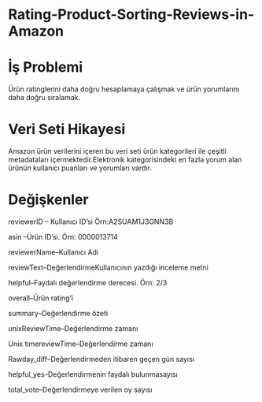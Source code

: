 # Rating-Product-Sorting-Reviews-in-Amazon

# İş Problemi

  Ürün ratinglerini daha doğru hesaplamaya çalışmak ve ürün yorumlarını daha doğru sıralamak.
  
# Veri Seti Hikayesi

  Amazon ürün verilerini içeren bu veri seti ürün kategorileri ile çeşitli metadataları içermektedir.Elektronik kategorisindeki en fazla yorum alan ürünün kullanıcı puanları ve yorumları vardır.
  
# Değişkenler

reviewerID – Kullanıcı ID’si Örn:A2SUAM1J3GNN3B

asin –Ürün ID’si. Örn: 0000013714

reviewerName–Kullanıcı Adı

reviewText–DeğerlendirmeKullanıcının yazdığı inceleme metni

helpful–Faydalı değerlendirme derecesi. Örn: 2/3

overall–Ürün rating’i

summary–Değerlendirme özeti

unixReviewTime–Değerlendirme zamanı

Unix timereviewTime–Değerlendirme zamanı

Rawday_diff–Değerlendirmeden itibaren geçen gün sayısı

helpful_yes–Değerlendirmenin faydalı bulunmasayısı

total_vote–Değerlendirmeye verilen oy sayısı
